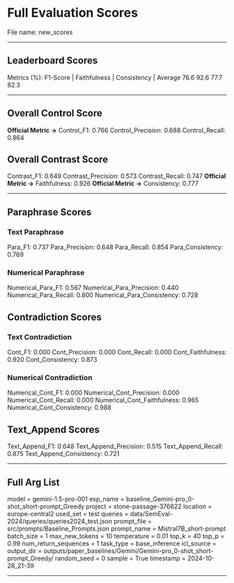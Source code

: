# Full Evaluation Scores

File name: new_scores


---

## Leaderboard Scores

Metrics (%): F1-Score | Faithfulness | Consistency | Average
                76.6        92.6          77.7        82.3

---

## Overall Control Score

**Official Metric ->** Control_F1: 0.766
Control_Precision: 0.688
Control_Recall: 0.864

## Overall Contrast Score

Contrast_F1: 0.649
Contrast_Precision: 0.573
Contrast_Recall: 0.747
**Official Metric ->** Faithfulness: 0.926
**Official Metric ->** Consistency: 0.777

---


## Paraphrase Scores


### Text Paraphrase

Para_F1: 0.737
Para_Precision: 0.648
Para_Recall: 0.854
Para_Consistency: 0.769


### Numerical Paraphrase

Numerical_Para_F1: 0.567
Numerical_Para_Precision: 0.440
Numerical_Para_Recall: 0.800
Numerical_Para_Consistency: 0.728


## Contradiction Scores


### Text Contradiction

Cont_F1: 0.000
Cont_Precision: 0.000
Cont_Recall: 0.000
Cont_Faithfulness: 0.920
Cont_Consistency: 0.873


### Numerical Contradiction

Numerical_Cont_F1: 0.000
Numerical_Cont_Precision: 0.000
Numerical_Cont_Recall: 0.000
Numerical_Cont_Faithfulness: 0.965
Numerical_Cont_Consistency: 0.988


## Text_Append Scores

Text_Append_F1: 0.648
Text_Append_Precision: 0.515
Text_Append_Recall: 0.875
Text_Append_Consistency: 0.721

---

## Full Arg List

model = gemini-1.5-pro-001
exp_name = baseline_Gemini-pro_0-shot_short-prompt_Greedy
project = stone-passage-376622
location = europe-central2
used_set = test
queries = data/SemEval-2024/queries/queries2024_test.json
prompt_file = src/prompts/Baseline_Prompts.json
prompt_name = Mistral7B_short-prompt
batch_size = 1
max_new_tokens = 10
temperature = 0.01
top_k = 40
top_p = 0.99
num_return_sequences = 1
task_type = base_inference
icl_source = 
output_dir = outputs/paper_baselines/Gemini/Gemini-pro_0-shot_short-prompt_Greedy/
random_seed = 0
sample = True
timestamp = 2024-10-28_21-39

---



